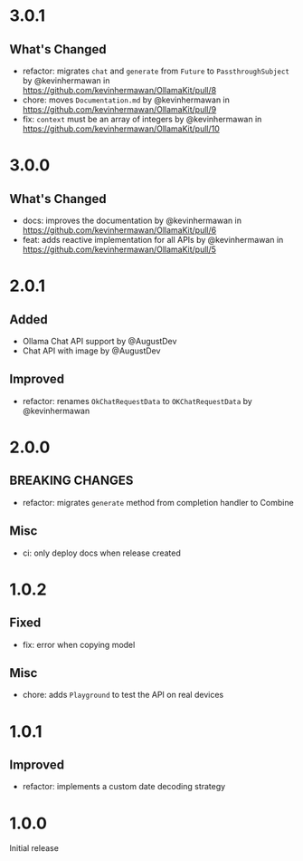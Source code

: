 # 3.0.1

## What's Changed

- refactor: migrates `chat` and `generate` from `Future` to `PassthroughSubject` by @kevinhermawan in https://github.com/kevinhermawan/OllamaKit/pull/8
- chore: moves `Documentation.md` by @kevinhermawan in https://github.com/kevinhermawan/OllamaKit/pull/9
- fix: `context` must be an array of integers by @kevinhermawan in https://github.com/kevinhermawan/OllamaKit/pull/10

# 3.0.0

## What's Changed

- docs: improves the documentation by @kevinhermawan in https://github.com/kevinhermawan/OllamaKit/pull/6
- feat: adds reactive implementation for all APIs by @kevinhermawan in https://github.com/kevinhermawan/OllamaKit/pull/5

# 2.0.1

## Added

- Ollama Chat API support by @AugustDev
- Chat API with image by @AugustDev

## Improved

- refactor: renames `OkChatRequestData` to `OKChatRequestData` by @kevinhermawan

# 2.0.0

## BREAKING CHANGES

- refactor: migrates `generate` method from completion handler to Combine

## Misc

- ci: only deploy docs when release created

# 1.0.2

## Fixed

- fix: error when copying model

## Misc

- chore: adds `Playground` to test the API on real devices

# 1.0.1

## Improved

- refactor: implements a custom date decoding strategy

# 1.0.0

Initial release
